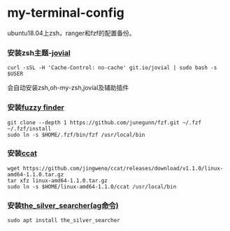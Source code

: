 # my-terminal-config
ubuntu18.04上zsh，ranger和fzf的配置备份。

### 安装zsh主题-[jovial](https://github.com/zthxxx/jovial)
```
curl -sSL -H 'Cache-Control: no-cache' git.io/jovial | sudo bash -s $USER
```
会自动安装zsh,oh-my-zsh,jovial及辅助插件

### 安装[fuzzy finder](https://github.com/junegunn/fzf)
```
git clone --depth 1 https://github.com/junegunn/fzf.git ~/.fzf
~/.fzf/install
sudo ln -s $HOME/.fzf/bin/fzf /usr/local/bin
```

### 安装[ccat](https://github.com/owenthereal/ccat)
```
wget https://github.com/jingweno/ccat/releases/download/v1.1.0/linux-amd64-1.1.0.tar.gz
tar xfz linux-amd64-1.1.0.tar.gz 
sudo ln -s $HOME/linux-amd64-1.1.0/ccat /usr/local/bin
```

### 安装[the_silver_searcher(ag命令)](https://github.com/ggreer/the_silver_searcher)
```
sudo apt install the_silver_searcher
```

